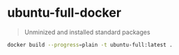# ubuntu-full-docker

> Unminized and installed standard packages

```bash
docker build --progress=plain -t ubuntu-full:latest .
```
